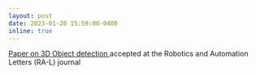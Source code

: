 ```yaml
---
layout: post
date: 2023-01-20 15:59:00-0400
inline: true
---
```

<a href="https://ieeexplore.ieee.org/stamp/stamp.jsp?arnumber=10021668"> Paper on 3D Object detection </a> accepted at the Robotics and Automation Letters (RA-L) journal 
